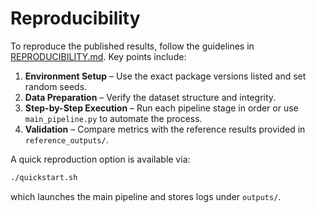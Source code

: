 # Reproducibility

To reproduce the published results, follow the guidelines in [REPRODUCIBILITY.md](../REPRODUCIBILITY.md). Key points include:

1. **Environment Setup** – Use the exact package versions listed and set random seeds.
2. **Data Preparation** – Verify the dataset structure and integrity.
3. **Step-by-Step Execution** – Run each pipeline stage in order or use `main_pipeline.py` to automate the process.
4. **Validation** – Compare metrics with the reference results provided in `reference_outputs/`.

A quick reproduction option is available via:
```bash
./quickstart.sh
```
which launches the main pipeline and stores logs under `outputs/`.
